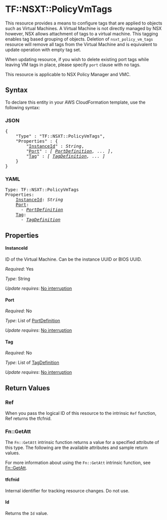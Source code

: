 # TF::NSXT::PolicyVmTags

This resource provides a means to configure tags that are applied to objects such as Virtual Machines. A Virtual Machine is not directly managed by NSX however, NSX allows attachment of tags to a virtual machine. This tagging enables tag based grouping of objects. Deletion of `nsxt_policy_vm_tags` resource will remove all tags from the Virtual Machine and is equivalent to update operation with empty tag set.

  When updating resource, if you wish to delete existing port tags while leaving VM tags in place, please specify `port` clause with no tags.

This resource is applicable to NSX Policy Manager and VMC.

## Syntax

To declare this entity in your AWS CloudFormation template, use the following syntax:

### JSON

<pre>
{
    "Type" : "TF::NSXT::PolicyVmTags",
    "Properties" : {
        "<a href="#instanceid" title="InstanceId">InstanceId</a>" : <i>String</i>,
        "<a href="#port" title="Port">Port</a>" : <i>[ <a href="portdefinition.md">PortDefinition</a>, ... ]</i>,
        "<a href="#tag" title="Tag">Tag</a>" : <i>[ <a href="tagdefinition.md">TagDefinition</a>, ... ]</i>
    }
}
</pre>

### YAML

<pre>
Type: TF::NSXT::PolicyVmTags
Properties:
    <a href="#instanceid" title="InstanceId">InstanceId</a>: <i>String</i>
    <a href="#port" title="Port">Port</a>: <i>
      - <a href="portdefinition.md">PortDefinition</a></i>
    <a href="#tag" title="Tag">Tag</a>: <i>
      - <a href="tagdefinition.md">TagDefinition</a></i>
</pre>

## Properties

#### InstanceId

ID of the Virtual Machine. Can be the instance UUID or BIOS UUID.

_Required_: Yes

_Type_: String

_Update requires_: [No interruption](https://docs.aws.amazon.com/AWSCloudFormation/latest/UserGuide/using-cfn-updating-stacks-update-behaviors.html#update-no-interrupt)

#### Port

_Required_: No

_Type_: List of <a href="portdefinition.md">PortDefinition</a>

_Update requires_: [No interruption](https://docs.aws.amazon.com/AWSCloudFormation/latest/UserGuide/using-cfn-updating-stacks-update-behaviors.html#update-no-interrupt)

#### Tag

_Required_: No

_Type_: List of <a href="tagdefinition.md">TagDefinition</a>

_Update requires_: [No interruption](https://docs.aws.amazon.com/AWSCloudFormation/latest/UserGuide/using-cfn-updating-stacks-update-behaviors.html#update-no-interrupt)

## Return Values

### Ref

When you pass the logical ID of this resource to the intrinsic `Ref` function, Ref returns the tfcfnid.

### Fn::GetAtt

The `Fn::GetAtt` intrinsic function returns a value for a specified attribute of this type. The following are the available attributes and sample return values.

For more information about using the `Fn::GetAtt` intrinsic function, see [Fn::GetAtt](https://docs.aws.amazon.com/AWSCloudFormation/latest/UserGuide/intrinsic-function-reference-getatt.html).

#### tfcfnid

Internal identifier for tracking resource changes. Do not use.

#### Id

Returns the <code>Id</code> value.


